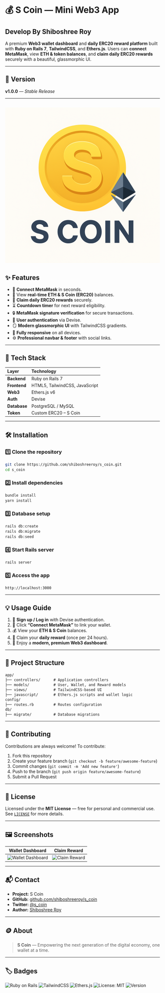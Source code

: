 # 💰 S Coin — Mini Web3 App
## Develop By Shiboshree Roy

A premium **Web3 wallet dashboard** and **daily ERC20 reward platform** built with **Ruby on Rails 7**, **TailwindCSS**, and **Ethers.js**.
Users can **connect MetaMask**, view **ETH & token balances**, and **claim daily ERC20 rewards** securely with a beautiful, glassmorphic UI.

---

## 🚀 Version

**v1.0.0** — *Stable Release*

---
![S_coin](./app/assets/images/S_coin.png)
---

## ✨ Features

* 🔗 **Connect MetaMask** in seconds.
* 💸 View **real-time ETH & S Coin (ERC20)** balances.
* 🎁 **Claim daily ERC20 rewards** securely.
* ⏳ **Countdown timer** for next reward eligibility.
* 🔒 **MetaMask signature verification** for secure transactions.
* 👤 **User authentication** via Devise.
* 🪞 **Modern glassmorphic UI** with TailwindCSS gradients.
* 📱 **Fully responsive** on all devices.
* ⚙️ **Professional navbar & footer** with social links.

---

## 🧠 Tech Stack

| Layer        | Technology                     |
| :----------- | :----------------------------- |
| **Backend**  | Ruby on Rails 7                |
| **Frontend** | HTML5, TailwindCSS, JavaScript |
| **Web3**     | Ethers.js v6                   |
| **Auth**     | Devise                         |
| **Database** | PostgreSQL / MySQL             |
| **Token**    | Custom ERC20 – S Coin          |

---

## 🛠️ Installation

### 1️⃣ Clone the repository

```bash
git clone https://github.com/shiboshreeroy/s_coin.git
cd s_coin
```

### 2️⃣ Install dependencies

```bash
bundle install
yarn install
```

### 3️⃣ Database setup

```bash
rails db:create
rails db:migrate
rails db:seed
```

### 4️⃣ Start Rails server

```bash
rails server
```

### 5️⃣ Access the app

```
http://localhost:3000
```

---

## 💡 Usage Guide

1. 🧾 **Sign up / Log in** with Devise authentication.
2. 🔗 Click **“Connect MetaMask”** to link your wallet.
3. 💰 View your **ETH & S Coin** balances.
4. 🎉 Claim your **daily reward** (once per 24 hours).
5. 🌈 Enjoy a **modern, premium Web3 dashboard**.

---

## 📂 Project Structure

```
app/
├── controllers/      # Application controllers
├── models/           # User, Wallet, and Reward models
├── views/            # TailwindCSS-based UI
├── javascript/       # Ethers.js scripts and wallet logic
config/
├── routes.rb         # Routes configuration
db/
├── migrate/          # Database migrations
```

---

## 🤝 Contributing

Contributions are always welcome!
To contribute:

1. Fork this repository
2. Create your feature branch (`git checkout -b feature/awesome-feature`)
3. Commit changes (`git commit -m 'Add new feature'`)
4. Push to the branch (`git push origin feature/awesome-feature`)
5. Submit a Pull Request

---

## 📜 License

Licensed under the **MIT License** — free for personal and commercial use.
See [`LICENSE`](LICENSE) for more details.

---

## 🖼️ Screenshots

| Wallet Dashboard                                    | Claim Reward                                       |
| --------------------------------------------------- | -------------------------------------------------- |
| ![Wallet Dashboard](docs/screenshots/dashboard.png) | ![Claim Reward](docs/screenshots/claim_reward.png) |

---

## 📬 Contact

* **Project:** S Coin
* **GitHub:** [github.com/shiboshreeroy/s_coin](https://github.com/shiboshreeroy/s_coin)
* **Twitter:** [@s_coin](https://twitter.com/s_coin)
* **Author:** [Shiboshree Roy](https://github.com/shiboshreeroy)

---

## 🪙 About

> **S Coin** — Empowering the next generation of the digital economy, one wallet at a time.

---

## 🏷️ Badges

![Ruby on Rails](https://img.shields.io/badge/Ruby_on_Rails-7.0-red?logo=rubyonrails\&logoColor=white)
![TailwindCSS](https://img.shields.io/badge/TailwindCSS-3.0-38BDF8?logo=tailwindcss\&logoColor=white)
![Ethers.js](https://img.shields.io/badge/Ethers.js-6.0-purple?logo=ethereum\&logoColor=white)
![License: MIT](https://img.shields.io/badge/License-MIT-green.svg)
![Version](https://img.shields.io/badge/Version-1.0.0-blue)

